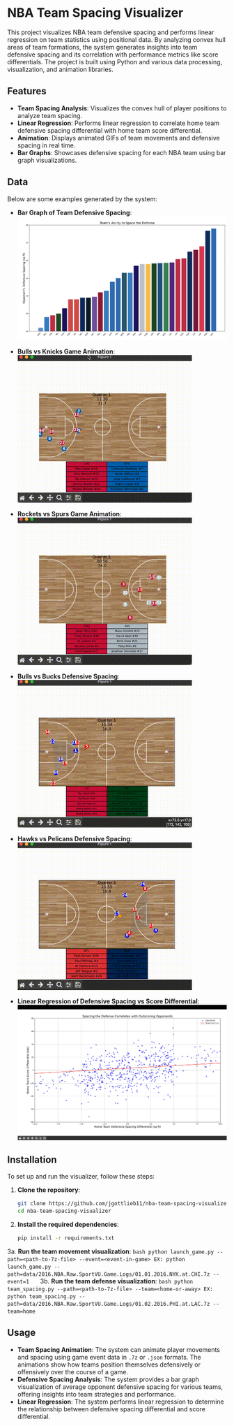 # NBA Team Spacing Visualizer

This project visualizes NBA team defensive spacing and performs linear regression on team statistics using positional data. By analyzing convex hull areas of team formations, the system generates insights into team defensive spacing and its correlation with performance metrics like score differentials. The project is built using Python and various data processing, visualization, and animation libraries.

## Features

- **Team Spacing Analysis**: Visualizes the convex hull of player positions to analyze team spacing.
- **Linear Regression**: Performs linear regression to correlate home team defensive spacing differential with home team score differential.
- **Animation**: Displays animated GIFs of team movements and defensive spacing in real time.
- **Bar Graphs**: Showcases defensive spacing for each NBA team using bar graph visualizations.

## Data

Below are some examples generated by the system:

- **Bar Graph of Team Defensive Spacing**:
  ![Bar Graph](examples/BarGraph.jpg)

- **Bulls vs Knicks Game Animation**:
  ![Bulls vs Knicks](examples/Bulls-Knicks.gif)

- **Rockets vs Spurs Game Animation**:
  ![Rockets vs Spurs](examples/Rockets-Spurs.gif)

- **Bulls vs Bucks Defensive Spacing**:
  ![Bulls vs Bucks](examples/Bulls-Bucks-Defense-Spacing.gif)

- **Hawks vs Pelicans Defensive Spacing**:
  ![Hawks vs Pelicans](examples/Hawks-Pelicans-Defense-Spacing.gif)

- **Linear Regression of Defensive Spacing vs Score Differential**:
  ![Linear Regression](examples/LinearRegression.jpg)

## Installation

To set up and run the visualizer, follow these steps:

1. **Clone the repository**:
    ```bash
    git clone https://github.com/jgottlieb11/nba-team-spacing-visualizer.git
    cd nba-team-spacing-visualizer
    ```

2. **Install the required dependencies**:
    ```bash
    pip install -r requirements.txt
    ```

3a. **Run the team movement visualization**:
    ```bash
    python launch_game.py --path=<path-to-7z-file> --event=<event-in-game>
    EX: python launch_game.py --path=data/2016.NBA.Raw.SportVU.Game.Logs/01.01.2016.NYK.at.CHI.7z --event=1  
    ```
3b. **Run the team defense visualization**:
    ```bash
    python team_spacing.py --path=<path-to-7z-file> --team=<home-or-away>
    EX: python team_spacing.py --path=data/2016.NBA.Raw.SportVU.Game.Logs/01.02.2016.PHI.at.LAC.7z --team=home
    ```


## Usage

- **Team Spacing Animation**: The system can animate player movements and spacing using game event data in `.7z` or `.json` formats. The animations show how teams position themselves defensively or offensively over the course of a game.
- **Defensive Spacing Analysis**: The system provides a bar graph visualization of average opponent defensive spacing for various teams, offering insights into team strategies and performance.
- **Linear Regression**: The system performs linear regression to determine the relationship between defensive spacing differential and score differential.
